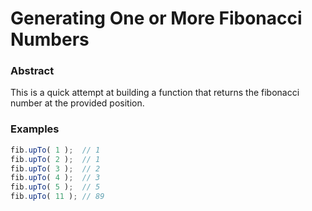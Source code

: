 # Generating One or More Fibonacci Numbers

### Abstract

This is a quick attempt at building a function that returns the fibonacci number at the provided position.


### Examples
```javascript
fib.upTo( 1 );  // 1
fib.upTo( 2 );  // 1
fib.upTo( 3 );  // 2
fib.upTo( 4 );  // 3
fib.upTo( 5 );  // 5
fib.upTo( 11 ); // 89
```